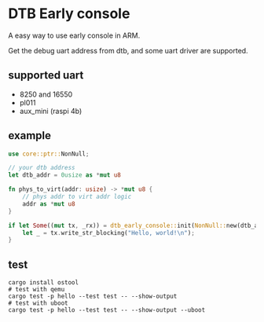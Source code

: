 # DTB Early console

A easy way to use early console in ARM.

Get the debug uart address from dtb, and some uart driver are supported.

## supported uart

* 8250 and 16550
* pl011
* aux_mini (raspi 4b)

## example

```rust
use core::ptr::NonNull;

// your dtb address
let dtb_addr = 0usize as *mut u8

fn phys_to_virt(addr: usize) -> *mut u8 { 
    // phys addr to virt addr logic
    addr as *mut u8
}

if let Some((mut tx, _rx)) = dtb_early_console::init(NonNull::new(dtb_addr).unwrap(), phys_to_virt) {
    let _ = tx.write_str_blocking("Hello, world!\n");
}
```

## test

```shell
cargo install ostool
# test with qemu
cargo test -p hello --test test -- --show-output
# test with uboot
cargo test -p hello --test test -- --show-output --uboot
```
